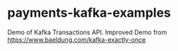 # payments-kafka-examples

Demo of Kafka Transactions API.
Improved Demo from https://www.baeldung.com/kafka-exactly-once
